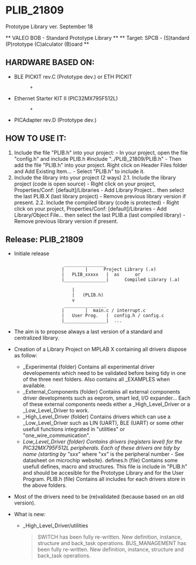# PLIB_21809
Prototype Library ver. September 18

**   VALEO BOB - Standard Prototype Library   						          **
**   Target: SPCB - (S)tandard (P)rototype (C)alculator (B)oard    	**


HARDWARE BASED ON: 
-----------------
- BLE PICKIT rev.C (Prototype dev.) or ETH PICKIT

			+
- Ethernet Starter KIT II (PIC32MX795F512L)

			+
- PICAdapter rev.D (Prototype dev.)


HOW TO USE IT:
-------------
1. Include the file "PLIB.h" into your project:
		- In your project, open the file "config.h" and include PLIB.h
		#include "../PLIB_21809/PLIB.h"
		- Then add the file "PLIB.h" into your project. Right click on Header Files folder and Add Existing Item...
		- Select "PLIB.h" to include it.
2. Include the library into your project (2 ways)
	2.1. Include the library project (code is open source)
		- Right click on your project, Properties/Conf: [default]/Libraries
		- Add Library Project... then select the last PLIB.X (last library project)
		- Remove previous library version if present.
	2.2. Include the compiled library (code is protected)
		- Right click on your project, Properties/Conf: [default]/Libraries
		- Add Library/Object File... then select the last PLIB.a (last compiled library)
		- Remove previous library version if present.


Release: PLIB_21809
----------------------------------------------------------------------
- Initiale release

						 ________________
						|		 |		Project Library (.x)
						|   PLIB_xxxxx   |	as 		or
						|________________|		Compiled Library (.a)
								
							|
							|	(PLIB.h)
							v
						 ________________
						|		 |	main.c / interrupt.c
						|   User Prog.   |	config.h / config.c
						|________________|	...	

- The aim is to propose always a last version of a standard and centralized library.

- Creation of a Library Project on MPLAB X containing all drivers dispose as follow:
	+ _Experimental (folder)
		Contains all experimental driver developements which need to be validated before being tidy in one of the three next folders. Also contains all _EXAMPLES when available.
	+ _External_Components (folder)
		Contains all external components driver developments such as eeprom, smart led, I/O expander... Each of these external components needs either a _High_Level_Driver or a _Low_Level_Driver to work.
	+ _High_Level_Driver (folder)
		Contains drivers which can use a _Low_Level_Driver such as LIN (UART), BLE (UART) or some other usefull functions integrated in "utilities" or "one_wire_communication".
	+ _Low_Level_Driver (folder)
		Contains drivers (registers level) for the PIC32MX795F512L peripherals. Each of these drivers are tidy by name (starting by "sxx_" where "xx" is the peripheral number - See datasheet on microchip website). 
	defines.h (file)
		Contains some usefull defines, macro and structures. This file is include in "PLIB.h" and should be accesible for the Prototype Library and for the User Program.
	PLIB.h (file)
		Contains all includes for each drivers store in the above folders.

- Most of the drivers need to be (re)validated (because based on an old version).

- What is new:
	+ _High_Level_Driver/utilities
		> SWITCH has been fully re-written. New definition, instance, structure and back_task operations.
		> BUS_MANAGEMENT has been fully re-written. New definition, instance, structure and back_task operations.
